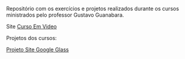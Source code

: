 Repositório com os exercícios e projetos realizados durante os cursos ministrados pelo professor Gustavo Guanabara. 

Site <a href="http://www.cursoemvideo.com.br">Curso Em Video</a>

Projetos dos cursos: 

<a href="https://staelsabrina.github.io/curso_em_video/Projeto_Google_Glass/index.html">Projeto Site Google Glass</a>
